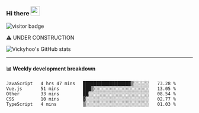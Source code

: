### Hi there <a href="https://www.gautamkrishnar.com/"><img src="https://media.giphy.com/media/hvRJCLFzcasrR4ia7z/giphy.gif" width="25px"></a>

![visitor badge](https://visitor-badge.glitch.me/badge?page_id=vickyhoo.vickyhoo&left_color=black&right_color=cornflowerblue)

⚠️ UNDER CONSTRUCTION

![Vickyhoo's GitHub stats](https://github-readme-stats.vercel.app/api?username=vickyhoo&theme=react&show_icons=true&count_private=true)

---

#### :bar_chart: Weekly development breakdown

<!--START_SECTION:waka-->

```text
JavaScript   4 hrs 47 mins   ██████████████████▒░░░░░░   73.28 %
Vue.js       51 mins         ███▒░░░░░░░░░░░░░░░░░░░░░   13.05 %
Other        33 mins         ██░░░░░░░░░░░░░░░░░░░░░░░   08.54 %
CSS          10 mins         ▓░░░░░░░░░░░░░░░░░░░░░░░░   02.77 %
TypeScript   4 mins          ▒░░░░░░░░░░░░░░░░░░░░░░░░   01.03 %
```

<!--END_SECTION:waka-->


<!--
**vickyhoo/vickyhoo** is a ✨ _special_ ✨ repository because its `README.md` (this file) appears on your GitHub profile.

Here are some ideas to get you started:

- 🔭 I’m currently working on ...
- 🌱 I’m currently learning ...
- 👯 I’m looking to collaborate on ...
- 🤔 I’m looking for help with ...
- 💬 Ask me about ...
- 📫 How to reach me: ...
- 😄 Pronouns: ...
- ⚡ Fun fact: ...
-->
